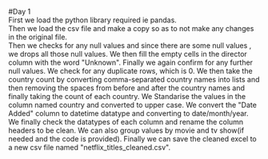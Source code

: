 #Day 1         																											                                                                             
First we load the python library required ie pandas.  
Then we load the csv file and make a copy so as to not make any changes in the original file.  
Then we checks for any null values and since there are some null values , we drops all those null values.
We then fill the empty cells in the director column with the word "Unknown".
Finally we again confirm for any further null values.
We check for any duplicate rows, which is 0.
We then take the country count by converting comma-separated country names into lists and then removing the spaces from before and after the country names and finally taking the count of each country.
We Standarise the values in the column named country and converted to upper case.
We convert the "Date Added" column to datetime datatype and converting to date/month/year.
We finally check the datatypes of each column and rename the column headers to be clean.
We can also group values by movie and tv show(if needed and the code is provided).
Finally we can save the cleaned excel to a new csv file named "netflix_titles_cleaned.csv".
